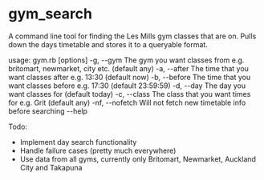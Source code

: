 # gym_search
A command line tool for finding the Les Mills gym classes that are on. Pulls down the days timetable and stores it to a queryable format.

usage: gym.rb [options]
    -g, --gym       The gym you want classes from e.g. britomart, newmarket, city etc. (default any)
    -a, --after     The time that you want classes after e.g. 13:30 (default now)
    -b, --before    The time that you want classes before e.g. 17:30 (default 23:59:59)
    -d, --day       The day you want classes for (default today)
    -c, --class     The class that you want times for e.g. Grit (default any)
    -nf, --nofetch  Will not fetch new timetable info before searching
    --help


Todo: 
 - Implement day search functionality
 - Handle failure cases (pretty much everywhere)
 - Use data from all gyms, currently only Britomart, Newmarket, Auckland City and Takapuna

